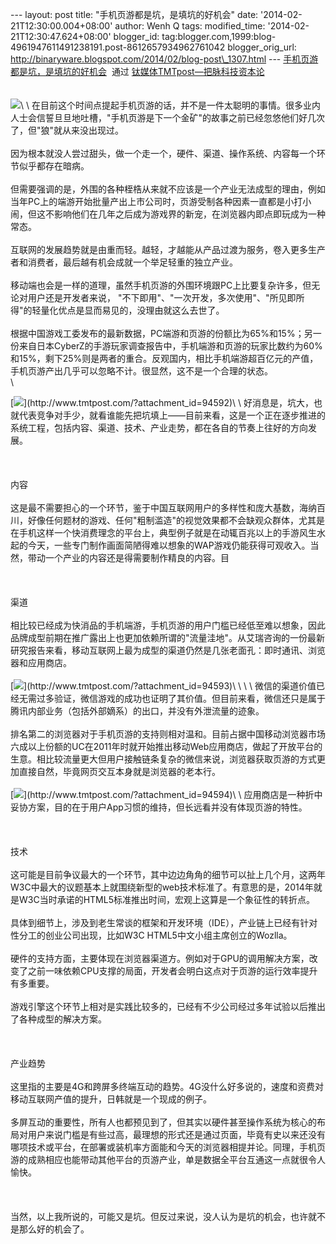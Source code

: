 --- layout: post title: "手机页游都是坑，是填坑的好机会" date:
'2014-02-21T12:30:00.004+08:00' author: Wenh Q tags: modified\_time:
'2014-02-21T12:30:47.624+08:00' blogger\_id:
tag:blogger.com,1999:blog-4961947611491238191.post-8612657934962761042
blogger\_orig\_url:
http://binaryware.blogspot.com/2014/02/blog-post\_1307.html ---
[手机页游都是坑，是填坑的好机会](http://www.tmtpost.com/94595.html)  通过
[钛媒体TMTpost—把脉科技资本论](http://www.tmtpost.com/)\
\
\
![](https://images-blogger-opensocial.googleusercontent.com/gadgets/proxy?url=http%3A%2F%2Fwww.tmtpost.com%2Fwp-content%2Fuploads%2F2014%2F02%2F13929512285.jpg&container=blogger&gadget=a&rewriteMime=image%2F*)\
\
在目前这个时间点提起手机页游的话，并不是一件太聪明的事情。很多业内人士会信誓旦旦地吐槽，"手机页游是下一个金矿"的故事之前已经忽悠他们好几次了，但"狼"就从来没出现过。\
\
因为根本就没人尝过甜头，做一个走一个，硬件、渠道、操作系统、内容每一个环节似乎都存在暗病。\
\
但需要强调的是，外围的各种桎梏从来就不应该是一个产业无法成型的理由，例如当年PC上的端游开始批量产出上市公司时，页游受制各种因素一直都是小打小闹，但这不影响他们在几年之后成为游戏界的新宠，在浏览器内即点即玩成为一种常态。\
\
互联网的发展趋势就是由重而轻。越轻，才越能从产品过渡为服务，卷入更多生产者和消费者，最后越有机会成就一个举足轻重的独立产业。\
\
移动端也会是一样的道理，虽然手机页游的外围环境跟PC上比要复杂许多，但无论对用户还是开发者来说，
"不下即用"、"一次开发，多次使用"、"所见即所得"的轻量化优点是显而易见的，没理由就这么去世了。\
\
根据中国游戏工委发布的最新数据，PC端游和页游的份额比为65%和15%；另一份来自日本CyberZ的手游玩家调查报告中，手机端游和页游的玩家比数约为60%和15%，剩下25%则是两者的重合。反观国内，相比手机端游超百亿元的产值，手机页游产出几乎可以忽略不计。很显然，这不是一个合理的状态。\
\

[![](https://images-blogger-opensocial.googleusercontent.com/gadgets/proxy?url=http%3A%2F%2Fwww.tmtpost.com%2Fwp-content%2Fuploads%2F2014%2F02%2F139294981455-400x263.jpg&container=blogger&gadget=a&rewriteMime=image%2F*)](http://www.tmtpost.com/?attachment_id=94592)\
\
好消息是，坑大，也就代表竞争对手少，就看谁能先把坑填上——目前来看，这是一个正在逐步推进的系统工程，包括内容、渠道、技术、产业走势，都在各自的节奏上往好的方向发展。\
\
 \
\
内容\
\
这是最不需要担心的一个环节，鉴于中国互联网用户的多样性和庞大基数，海纳百川，好像任何题材的游戏、任何"粗制滥造"的视觉效果都不会缺观众群体，尤其是在手机这样一个快消费理念的平台上，典型例子就是在动辄百兆以上的手游风生水起的今天，一些专门制作画面简陋得难以想象的WAP游戏仍能获得可观收入。当然，带动一个产业的内容还是得需要制作精良的内容。目\
\
 \
\
渠道\
\
相比较已经成为快消品的手机端游，手机页游的用户门槛已经低至难以想象，因此品牌成型前期在推广露出上也更加依赖所谓的"流量洼地"。从艾瑞咨询的一份最新研究报告来看，移动互联网上最为成型的渠道仍然是几张老面孔：即时通讯、浏览器和应用商店。\
\
[![](https://images-blogger-opensocial.googleusercontent.com/gadgets/proxy?url=http%3A%2F%2Fwww.tmtpost.com%2Fwp-content%2Fuploads%2F2014%2F02%2F139294986062-400x223.png&container=blogger&gadget=a&rewriteMime=image%2F*)](http://www.tmtpost.com/?attachment_id=94593)\
\
 \
\
微信的渠道价值已经无需过多验证，微信游戏的成功也证明了其价值。但目前来看，微信还只是属于腾讯内部业务（包括外部嫡系）的出口，并没有外泄流量的迹象。\
\
排名第二的浏览器对于手机页游的支持则相对温和。目前占据中国移动浏览器市场六成以上份额的UC在2011年时就开始推出移动Web应用商店，做起了开放平台的生意。相比较流量更大但用户接触链条复杂的微信来说，浏览器获取页游的方式更加直接自然，毕竟网页交互本身就是浏览器的老本行。\
\
[![](https://images-blogger-opensocial.googleusercontent.com/gadgets/proxy?url=http%3A%2F%2Fwww.tmtpost.com%2Fwp-content%2Fuploads%2F2014%2F02%2F139294988215-400x200.png&container=blogger&gadget=a&rewriteMime=image%2F*)](http://www.tmtpost.com/?attachment_id=94594)\
\
应用商店是一种折中妥协方案，目的在于用户App习惯的维持，但长远看并没有体现页游的特性。\
\
 \
\
技术\
\
这可能是目前争议最大的一个环节，其中边边角角的细节可以扯上几个月，这两年W3C中最大的议题基本上就围绕新型的web技术标准了。有意思的是，2014年就是W3C当时承诺的HTML5标准推出时间，宏观上这算是一个象征性的转折点。\
\
具体到细节上，涉及到老生常谈的框架和开发环境（IDE），产业链上已经有针对性分工的创业公司出现，比如W3C
HTML5中文小组主席创立的Wozlla。\
\
硬件的支持方面，主要体现在浏览器渠道方。例如对于GPU的调用解决方案，改变了之前一味依赖CPU支撑的局面，开发者会明白这点对于页游的运行效率提升有多重要。\
\
游戏引擎这个环节上相对是实践比较多的，已经有不少公司经过多年试验以后推出了各种成型的解决方案。\
\
 \
\
产业趋势\
\
这里指的主要是4G和跨屏多终端互动的趋势。4G没什么好多说的，速度和资费对移动互联网产值的提升，日韩就是一个现成的例子。\
\
多屏互动的重要性，所有人也都预见到了，但其实以硬件甚至操作系统为核心的布局对用户来说门槛是有些过高，最理想的形式还是通过页面，毕竟有史以来还没有哪项技术或平台，在部署或装机率方面能和今天的浏览器相提并论。同理，手机页游的成熟相应也能带动其他平台的页游产业，单是数据全平台互通这一点就很令人愉快。\
\
 \
\
当然，以上我所说的，可能又是坑。但反过来说，没人认为是坑的机会，也许就不是那么好的机会了。
